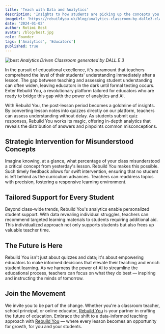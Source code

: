 ```yaml
---
title: 'Teach with Data and Analytics'
description: 'Insights to how students are picking up the concepts you teach are very crucial and we think you should track that metric to enhance your students learning outcome.'
imageUrl: 'https://rebuildyou.uk/blog/analytics-classroom-by-dalle3-classroomio.jpeg'
date: '2024-01-02'
author: Rotimi Best
avatar: /blog/best.jpg
role: Founder
tags: ['Analytics', 'Educators']
published: true
---
```


![best](/blog/analytics-classroom-by-dalle3-classroomio.jpeg)
_Analytics Driven Classroom generated by DALL.E 3_

In the pursuit of educational excellence, it's paramount that teachers comprehend the level of their students' understanding immediately after a lesson. The gap between teaching and assessing student understanding can often widen, leaving educators in the dark until formal testing occurs. Enter Rebuild You, a revolutionary platform tailored for educators who are ready to bridge this gap with the power of analytics and AI.

With Rebuild You, the post-lesson period becomes a goldmine of insights. By converting lesson notes into quizzes directly on our platform, teachers can assess understanding without delay. As students submit quiz responses, Rebuild You works its magic, offering in-depth analytics that reveals the distribution of answers and pinpoints common misconceptions.

## Strategic Intervention for Misunderstood Concepts

Imagine knowing, at a glance, what percentage of your class misunderstood a critical concept from yesterday's lesson. Rebuild You makes this possible. Such timely feedback allows for swift intervention, ensuring that no student is left behind as the curriculum advances. Teachers can readdress topics with precision, fostering a responsive learning environment.

## Tailored Support for Every Student

Beyond class-wide trends, Rebuild You's analytics enable personalized student support. With data revealing individual struggles, teachers can recommend targeted learning materials to students requiring additional aid. This individualized approach not only supports students but also frees up valuable teacher time.

## The Future is Here

Rebuild You isn't just about quizzes and data; it's about empowering educators to make informed decisions that elevate their teaching and enrich student learning. As we harness the power of AI to streamline the educational process, teachers can focus on what they do best — inspiring and instructing the minds of tomorrow.

## Join the Movement

We invite you to be part of the change. Whether you're a classroom teacher, school principal, or online educator, [Rebuild You](https://rebuildyou.uk) is your partner in crafting the future of education. Embrace the shift to a data-informed teaching approach with [Rebuild You](https://rebuildyou.uk) — where every lesson becomes an opportunity for growth, for you and your students.
